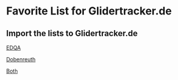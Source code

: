 Favorite List for Glidertracker.de
===
Import the lists to Glidertracker.de
---


[EDQA](https://glidertracker.de/#lst=https://raw.githubusercontent.com/EDQASpotter/GliderTracker-EDQA-Filters/main/EDQA&lat=49.861&lon=10.8542&z=11)


[Dobenreuth](https://glidertracker.de/#lst=https://raw.githubusercontent.com/EDQASpotter/GliderTracker-EDQA-Filters/main/Dobenreuth&lat=49.861&lon=10.8542&z=11)



[Both](https://glidertracker.de/#lst=https://raw.githubusercontent.com/EDQASpotter/GliderTracker-EDQA-Filters/main/EDQA&lat=49.861&lon=10.8542&z=11&lst=https://raw.githubusercontent.com/EDQASpotter/GliderTracker-EDQA-Filters/main/Dobenreuth)

